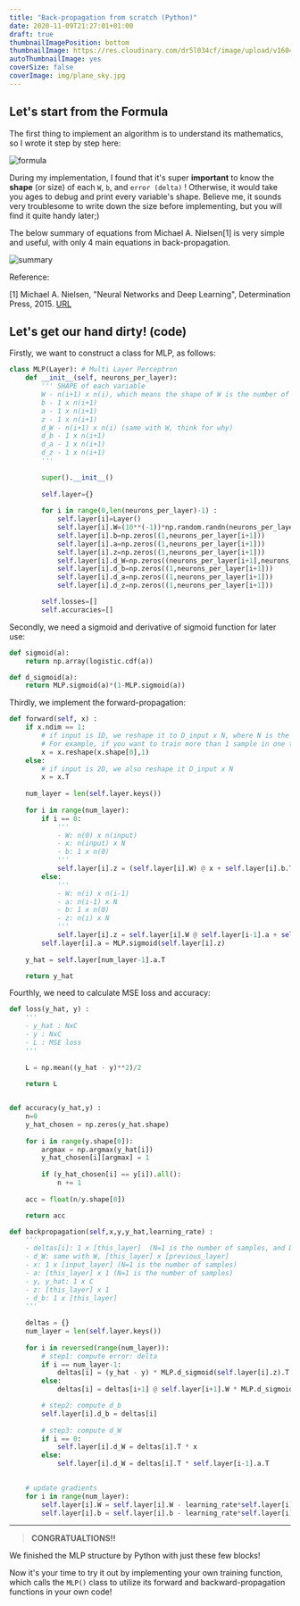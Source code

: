 ```yaml
---
title: "Back-propagation from scratch (Python)"
date: 2020-11-09T21:27:01+01:00
draft: true
thumbnailImagePosition: bottom
thumbnailImage: https://res.cloudinary.com/dr5l034cf/image/upload/v1604958146/backpropagation/backprop_icon_ytjd7s.jpg
autoThumbnailImage: yes
coverSize: false
coverImage: img/plane_sky.jpg
---
```


## Let's start from the Formula

The first thing to implement an algorithm is to understand its mathematics, so I wrote it step by step here:

![formula](https://res.cloudinary.com/dr5l034cf/image/upload/v1604958154/backpropagation/Backpropagation_formula_marked_s7xhpl.jpg)

During my implementation, I found that it's super **important** to know the **shape** (or size) of each `W`, `b`, and `error (delta)` ! Otherwise, it would take you ages to debug and print every variable's shape. Believe me, it sounds very troublesome to write down the size before implementing, but you will find it quite handy later;)



The below summary of equations from Michael A. Nielsen[1] is very simple and useful, with only 4 main equations in back-propagation.

![summary](https://res.cloudinary.com/dr5l034cf/image/upload/v1604958146/backpropagation/backprop_summary_vxi44b.png)



Reference:

[1] Michael A. Nielsen, "Neural Networks and Deep Learning", Determination Press, 2015. [URL](http://neuralnetworksanddeeplearning.com/chap2.html)



## Let's get our hand dirty! (code)

Firstly, we want to construct a class for MLP, as follows:

```python
class MLP(Layer): # Multi Layer Perceptron
    def __init__(self, neurons_per_layer):
        ''' SHAPE of each variable
        W - n(i+1) x n(i), which means the shape of W is the number of neurons in layer(i+1) x number of neurons in layer(i)
        b - 1 x n(i+1)
        a - 1 x n(i+1)
        z - 1 x n(i+1)
        d_W - n(i+1) x n(i) (same with W, think for why)
        d_b - 1 x n(i+1)
        d_a - 1 x n(i+1)
        d_z - 1 x n(i+1)
        '''
        
        super().__init__()
        
        self.layer={}
        
        for i in range(0,len(neurons_per_layer)-1) :
            self.layer[i]=Layer()
            self.layer[i].W=(10**(-1))*np.random.randn(neurons_per_layer[i+1],neurons_per_layer[i])
            self.layer[i].b=np.zeros((1,neurons_per_layer[i+1]))
            self.layer[i].a=np.zeros((1,neurons_per_layer[i+1])) 
            self.layer[i].z=np.zeros((1,neurons_per_layer[i+1]))
            self.layer[i].d_W=np.zeros((neurons_per_layer[i+1],neurons_per_layer[i]))
            self.layer[i].d_b=np.zeros((1,neurons_per_layer[i+1])) 
            self.layer[i].d_a=np.zeros((1,neurons_per_layer[i+1]))
            self.layer[i].d_z=np.zeros((1,neurons_per_layer[i+1]))

        self.losses=[]
        self.accuracies=[]
```

Secondly, we need a sigmoid and derivative of sigmoid function for later use:

```python
def sigmoid(a):
    return np.array(logistic.cdf(a)) 

def d_sigmoid(a):
    return MLP.sigmoid(a)*(1-MLP.sigmoid(a))
```
Thirdly, we implement the forward-propagation:

```python
def forward(self, x) :
    if x.ndim == 1:
        # if input is 1D, we reshape it to D_input x N, where N is the number of samples in one batch.
        # For example, if you want to train more than 1 sample in one time, the input size can be N=1000
        x = x.reshape(x.shape[0],1)
    else:
        # if input is 2D, we also reshape it D_input x N
        x = x.T
        
    num_layer = len(self.layer.keys())
    
    for i in range(num_layer):
        if i == 0:
            '''
            - W: n(0) x n(input)
            - x: n(input) x N
            - b: 1 x n(0)
            '''
            self.layer[i].z = (self.layer[i].W) @ x + self.layer[i].b.T
        else:
            '''
            - W: n(i) x n(i-1)
            - a: n(i-1) x N
            - b: 1 x n(0)
            - z: n(i) x N
            '''
            self.layer[i].z = self.layer[i].W @ self.layer[i-1].a + self.layer[i].b.T
        self.layer[i].a = MLP.sigmoid(self.layer[i].z)
    
    y_hat = self.layer[num_layer-1].a.T

    return y_hat
```

Fourthly, we need to calculate MSE loss and accuracy:

```python
def loss(y_hat, y) :
    '''
    - y_hat : NxC
    - y : NxC
    - L : MSE loss
    '''
    
    L = np.mean((y_hat - y)**2)/2
    
    return L


def accuracy(y_hat,y) :
    n=0
    y_hat_chosen = np.zeros(y_hat.shape)
    
    for i in range(y.shape[0]):    
        argmax = np.argmax(y_hat[i])
        y_hat_chosen[i][argmax] = 1
        
        if (y_hat_chosen[i] == y[i]).all():
            n += 1
    
    acc = float(n/y.shape[0])

    return acc
```

```python
def backpropagation(self,x,y,y_hat,learning_rate) :
    '''
    - deltas[i]: 1 x [this_layer]  (N=1 is the number of samples, and D_0 is the number of neurons in hidden layer 1)
    - d_W: same with W, [this_layer] x [previous_layer]
    - x: 1 x [input_layer] (N=1 is the number of samples)
    - a: [this_layer] x 1 (N=1 is the number of samples)
    - y, y_hat: 1 x C
    - z: [this_layer] x 1
    - d_b: 1 x [this_layer]
    '''
    
    deltas = {}
    num_layer = len(self.layer.keys())
    
    for i in reversed(range(num_layer)):
        # step1: compute error: delta
        if i == num_layer-1:
            deltas[i] = (y_hat - y) * MLP.d_sigmoid(self.layer[i].z).T
        else:
            deltas[i] = deltas[i+1] @ self.layer[i+1].W * MLP.d_sigmoid(self.layer[i].z).T

        # step2: compute d_b
        self.layer[i].d_b = deltas[i]
        
        # step3: compute d_W
        if i == 0:
            self.layer[i].d_W = deltas[i].T * x
        else:
            self.layer[i].d_W = deltas[i].T * self.layer[i-1].a.T
    

	# update gradients
    for i in range(num_layer):
        self.layer[i].W = self.layer[i].W - learning_rate*self.layer[i].d_W
        self.layer[i].b = self.layer[i].b - learning_rate*self.layer[i].d_b
```

****

> **CONGRATUALTIONS!!**

We finished the MLP structure by Python with just these few blocks!

Now it's your time to try it out by implementing your own training function, which calls the `MLP()` class to utilize its forward and backward-propagation functions in your own code!









